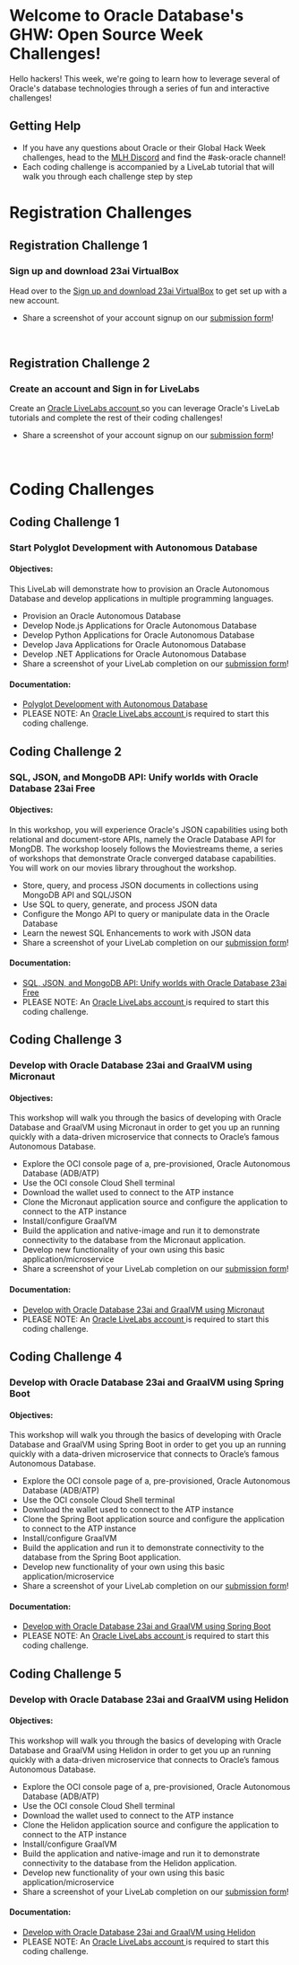 # Welcome to Oracle Database's GHW: Open Source Week Challenges!

Hello hackers!  This week, we're going to learn how to leverage several of Oracle's database technologies through a series of fun and interactive challenges! 

## Getting Help 

* If you have any questions about Oracle or their Global Hack Week challenges, head to the [MLH Discord](https://discord.mlh.io/) and find the #ask-oracle channel!
* Each coding challenge is accompanied by a LiveLab tutorial that will walk you through each challenge step by step

# Registration Challenges

## Registration Challenge 1 
### Sign up and download 23ai VirtualBox

Head over to the [Sign up and download 23ai VirtualBox](https://mlh.link/ghwos24-oracle-23aiVB) to get set up with a new account. 
* Share a screenshot of your account signup on our [submission form](https://mlh.link/ghwform)!
<br>

## Registration Challenge 2
### Create an account and Sign in for LiveLabs

Create an [Oracle LiveLabs account ](https://mlh.link/ghwos24-oracle-livelabs) so you can leverage Oracle's LiveLab tutorials and complete the rest of their coding challenges!
* Share a screenshot of your account signup on our [submission form](https://mlh.link/ghwform)!
<br>

# Coding Challenges

## Coding Challenge 1 
### Start Polyglot Development with Autonomous Database
#### Objectives: 
This LiveLab will demonstrate how to provision an Oracle Autonomous Database and develop
applications in multiple programming languages.
* Provision an Oracle Autonomous Database
* Develop Node.js Applications for Oracle Autonomous Database
* Develop Python Applications for Oracle Autonomous Database
* Develop Java Applications for Oracle Autonomous Database
* Develop .NET Applications for Oracle Autonomous Database
* Share a screenshot of your LiveLab completion on our [submission form](https://mlh.link/ghwform)!
  
#### Documentation: 
* [Polyglot Development with Autonomous Database](https://mlh.link/ghwos24-oracle-polyglot)
* PLEASE NOTE: An [Oracle LiveLabs account ](https://mlh.link/ghwos24-oracle-livelabs) is required to start this coding challenge. 

## Coding Challenge 2 
### SQL, JSON, and MongoDB API: Unify worlds with Oracle Database 23ai Free
#### Objectives: 
In this workshop, you will experience Oracle&#39;s JSON capabilities using both relational and document-store APIs, namely the Oracle Database API for MongDB.
The workshop loosely follows the Moviestreams theme, a series of workshops that demonstrate Oracle converged database capabilities. You will work on our movies library throughout the workshop.
* Store, query, and process JSON documents in collections using MongoDB API and
SQL/JSON
* Use SQL to query, generate, and process JSON data
* Configure the Mongo API to query or manipulate data in the Oracle Database
* Learn the newest SQL Enhancements to work with JSON data
* Share a screenshot of your LiveLab completion on our [submission form](https://mlh.link/ghwform)!

#### Documentation:
* [SQL, JSON, and MongoDB API: Unify worlds with Oracle Database 23ai Free](https://mlh.link/ghwos24-oracle-unifyworlds)
* PLEASE NOTE: An [Oracle LiveLabs account ](https://mlh.link/ghwos24-oracle-livelabs) is required to start this coding challenge. 

## Coding Challenge 3 
### Develop with Oracle Database 23ai and GraalVM using Micronaut
#### Objectives: 
This workshop will walk you through the basics of developing with Oracle Database and GraalVM using Micronaut in order to get you up an running quickly with a data-driven microservice that connects to Oracle’s famous Autonomous Database.
* Explore the OCI console page of a, pre-provisioned, Oracle Autonomous Database
(ADB/ATP)
* Use the OCI console Cloud Shell terminal
* Download the wallet used to connect to the ATP instance
* Clone the Micronaut application source and configure the application to connect to the
ATP instance
* Install/configure GraalVM
* Build the application and native-image and run it to demonstrate connectivity to the
database from the Micronaut application.
* Develop new functionality of your own using this basic application/microservice
* Share a screenshot of your LiveLab completion on our [submission form](https://mlh.link/ghwform)!

#### Documentation:
* [Develop with Oracle Database 23ai and GraalVM using Micronaut](https://mlh.link/ghwos24-oracle-micronaut)
* PLEASE NOTE: An [Oracle LiveLabs account ](https://mlh.link/ghwos24-oracle-livelabs) is required to start this coding challenge.
  
## Coding Challenge 4 
### Develop with Oracle Database 23ai and GraalVM using Spring Boot
#### Objectives: 
This workshop will walk you through the basics of developing with Oracle Database and GraalVM using Spring Boot in order to get you up an running quickly with a data-driven microservice that connects to Oracle’s famous Autonomous Database.
* Explore the OCI console page of a, pre-provisioned, Oracle Autonomous Database
(ADB/ATP)
* Use the OCI console Cloud Shell terminal
* Download the wallet used to connect to the ATP instance
* Clone the Spring Boot application source and configure the application to connect to the
ATP instance
* Install/configure GraalVM
* Build the application and run it to demonstrate connectivity to the
database from the Spring Boot application.
* Develop new functionality of your own using this basic application/microservice
* Share a screenshot of your LiveLab completion on our [submission form](https://mlh.link/ghwform)!

#### Documentation:
* [Develop with Oracle Database 23ai and GraalVM using Spring Boot ](https://mlh.link/ghwos24-oracle-springboot)
* PLEASE NOTE: An [Oracle LiveLabs account ](https://mlh.link/ghwos24-oracle-livelabs) is required to start this coding challenge.

## Coding Challenge 5 
### Develop with Oracle Database 23ai and GraalVM using Helidon
#### Objectives: 
This workshop will walk you through the basics of developing with Oracle Database and GraalVM using Helidon in order to get you up an running quickly with a data-driven microservice that connects to Oracle’s famous Autonomous Database.
* Explore the OCI console page of a, pre-provisioned, Oracle Autonomous Database
(ADB/ATP)
* Use the OCI console Cloud Shell terminal
* Download the wallet used to connect to the ATP instance
* Clone the Helidon application source and configure the application to connect to the ATP
instance
* Install/configure GraalVM
* Build the application and native-image and run it to demonstrate connectivity to the
database from the Helidon application.
* Develop new functionality of your own using this basic application/microservice
* Share a screenshot of your LiveLab completion on our [submission form](https://mlh.link/ghwform)!

#### Documentation:
* [Develop with Oracle Database 23ai and GraalVM using Helidon](https://mlh.link/ghwos24-oracle-helidon)
* PLEASE NOTE: An [Oracle LiveLabs account ](https://mlh.link/ghwos24-oracle-livelabs) is required to start this coding challenge. 
